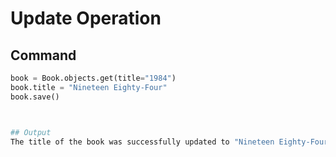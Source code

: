 # Update Operation

## Command
```python
book = Book.objects.get(title="1984")
book.title = "Nineteen Eighty-Four"
book.save()



## Output
The title of the book was successfully updated to "Nineteen Eighty-Four".